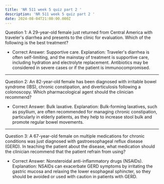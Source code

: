 ```yaml
---
title: 'NR 511 week 5 quiz part 2 '
description: 'NR 511 week 5 quiz part 2 '
date: 2024-08-04T21:00:00.000Z
---
```


Question 1: A 29-year-old female just returned from Central America with traveler's diarrhea and presents to the clinic for evaluation. Which of the following is the best treatment?

* Correct Answer: Supportive care.
  Explanation: Traveler's diarrhea is often self-limiting, and the mainstay of treatment is supportive care, including hydration and electrolyte replacement. Antibiotics may be considered in severe cases or if the patient is immunocompromised.

***

Question 2: An 82-year-old female has been diagnosed with irritable bowel syndrome (IBS), chronic constipation, and diverticulosis following a colonoscopy. Which pharmacological agent should the clinician recommend?

* Correct Answer: Bulk laxative.
  Explanation: Bulk-forming laxatives, such as psyllium, are often recommended for managing chronic constipation, particularly in elderly patients, as they help to increase stool bulk and promote regular bowel movements.

***

Question 3: A 67-year-old female on multiple medications for chronic conditions was just diagnosed with gastroesophageal reflux disease (GERD). In teaching the patient about the disease, what medication should the clinician recommend that the patient refrain from using?

* Correct Answer: Nonsteroidal anti-inflammatory drugs (NSAIDs).
  Explanation: NSAIDs can exacerbate GERD symptoms by irritating the gastric mucosa and relaxing the lower esophageal sphincter, so they should be avoided or used with caution in patients with GERD.

